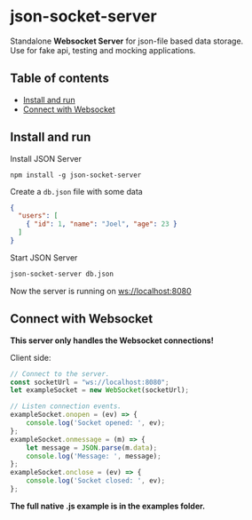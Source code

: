 # json-socket-server
Standalone __Websocket Server__ for json-file based data storage.  
Use for fake api, testing and mocking applications.

## Table of contents
- [Install and run](#install-and-run)
- [Connect with Websocket](#connect-with-websocket)

## Install and run
Install JSON Server

```
npm install -g json-socket-server
```

Create a `db.json` file with some data

```json
{
  "users": [
    { "id": 1, "name": "Joel", "age": 23 }
  ]
}
```

Start JSON Server

```bash
json-socket-server db.json
```

Now the server is running on [ws://localhost:8080](ws://localhost:8080)

## Connect with Websocket
__This server only handles the Websocket connections!__  

Client side: 
```javascript
// Connect to the server.
const socketUrl = "ws://localhost:8080";
let exampleSocket = new WebSocket(socketUrl);

// Listen connection events.
exampleSocket.onopen = (ev) => {
    console.log('Socket opened: ', ev);
};
exampleSocket.onmessage = (m) => {
    let message = JSON.parse(m.data);
    console.log('Message: ', message);
};
exampleSocket.onclose = (ev) => {
    console.log('Socket closed: ', ev);
};
```
__The full native .js example is in the examples folder.__







